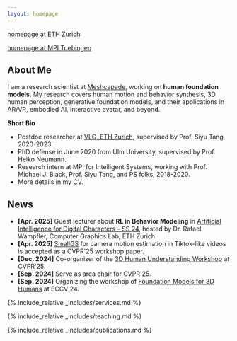 ```yaml
---
layout: homepage
---
```


[homepage at ETH Zurich](https://vlg.inf.ethz.ch/team/Dr-Yan-Zhang.html)

[homepage at MPI Tuebingen](https://ps.is.mpg.de/~yzhang)



## About Me
I am a research scientist at [Meshcapade](https://meshcapade.com/), working on **human foundation models**. 
My research covers human motion and behavior synthesis, 3D human perception, generative foundation models, and their applications in AR/VR, embodied AI, interactive avatar, and beyond.

**Short Bio**
- Postdoc researcher at [VLG, ETH Zurich](https://vlg.inf.ethz.ch), supervised by Prof. Siyu Tang, 2020-2023. 
- PhD defense in June 2020 from Ulm University, supervised by Prof. Heiko Neumann. 
- Research intern at MPI for Intelligent Systems, working with Prof. Michael J. Black, Prof. Siyu Tang, and PS folks, 2018-2020.
- More details in my [CV](assets/files/yanzhang_CV.pdf).


## News
- **[Apr. 2025]** Guest lecturer about **RL in Behavior Modeling** in [Artificial Intelligence for Digital Characters - SS 24](https://cgl.ethz.ch/teaching/aichar24/home.php), hosted by Dr. Rafael Wampfler, Computer Graphics Lab, ETH Zurich.
- **[Apr. 2025]** [SmallGS](https://yuxinyao620.github.io/SmallGS/) for camera motion estimation in Tiktok-like videos is accepted as a CVPR'25 workshop paper. 
- **[Dec. 2024]** Co-organizer of the [3D Human Understanding Workshop](https://sites.google.com/view/3d-humans-cvpr2025) at CVPR'25. 
- **[Sep. 2024]** Serve as area chair for CVPR'25.
- **[Sep. 2024]** Organizing the workshop of [Foundation Models for 3D Humans](https://human-foundation.github.io/workshop-eccv-2024/) at ECCV'24.

{% include_relative _includes/services.md %}

{% include_relative _includes/teaching.md %}

{% include_relative _includes/publications.md %}

